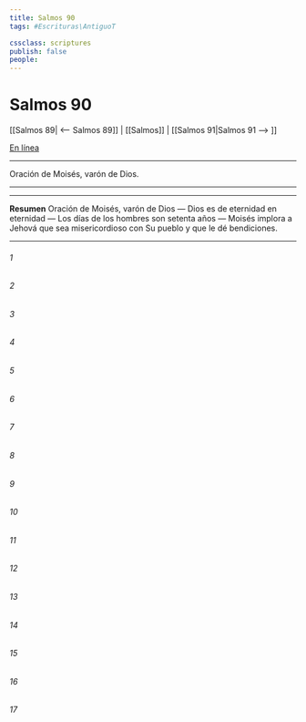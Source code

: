 ```yaml
---
title: Salmos 90
tags: #Escrituras\AntiguoT

cssclass: scriptures
publish: false
people:
---
```


# Salmos 90
[[Salmos 89| <-- Salmos 89]] | [[Salmos]] | [[Salmos 91|Salmos 91 --> ]]

[En línea](https://churchofjesuschrist.org/study/scriptures/ot/ps/90?lang=spa)

---
Oración de Moisés, varón de Dios.

---

---
__Resumen__
Oración de Moisés, varón de Dios — Dios es de eternidad en eternidad — Los días de los hombres son setenta años — Moisés implora a Jehová que sea misericordioso con Su pueblo y que le dé bendiciones.

---
###### 1 


###### 2 


###### 3 


###### 4 


###### 5 


###### 6 


###### 7 


###### 8 


###### 9 


###### 10 


###### 11 


###### 12 


###### 13 


###### 14 


###### 15 


###### 16 


###### 17 


